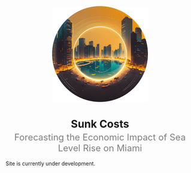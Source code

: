 <div align="center">
    <img width=256 src="assets/logos/sunk-costs-logo.png">
</div>

<h1 style="text-align: center;" >Sunk Costs</h1>

<p style="text-align: center; font-size: 24px; color:grey; position: relative; top: -20px; margin-bottom: -16px;">Forecasting the Economic Impact of Sea Level Rise on Miami</p>

Site is currently under development.

<!-- This site contains an interactive [report](report.md) with the aim of forecasting the economic impact of sea level rise on Miami. The [model](model/note.md) produced is included as an embedded app which allows you to adjust parameters and see how this effects the outcome. This analysis was completed as a dependency for a larger project, more information on which can be found on the [conference](conference.md) page.

For the purpose of reproducibility, the [code](https://github.com/sunkcosts) used for the analysis is open source. You can submit a GitHub issue in the relevant repository if you find any inaccuracies and we'll attempt to address them time permitting.

```bibtex title="BibTeX Citation"
@misc{SC-TM-2023,
    title = {Sunk Costs},
    subtitle = {Forecasting the Economic Impact of Sea Level Rise on Miami},
    author = {Hart Traveller and Luke Moloney},
    year = {2023},
    howpublished = {Available at \url{https://sunkcosts.github.io}
}
```
 -->
